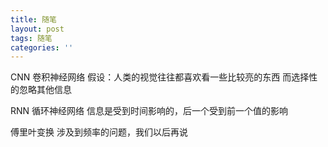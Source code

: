 ```yaml
---
title: 随笔
layout: post
tags: 随笔
categories: ''
---
```

CNN 卷积神经网络
假设：人类的视觉往往都喜欢看一些比较亮的东西 而选择性的忽略其他信息

RNN 循环神经网络
信息是受到时间影响的，后一个受到前一个值的影响


傅里叶变换   涉及到频率的问题，我们以后再说